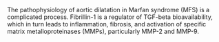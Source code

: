 The pathophysiology of aortic dilatation in Marfan syndrome (MFS) is a complicated process. Fibrillin-1 is a regulator of TGF-beta bioavailability, which in turn leads to inflammation, fibrosis, and activation of specific matrix metalloproteinases (MMPs), particularly MMP-2 and MMP-9.